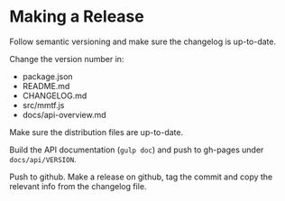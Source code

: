 
Making a Release
================

Follow semantic versioning and make sure the changelog is up-to-date.

Change the version number in:
- package.json
- README.md
- CHANGELOG.md
- src/mmtf.js
- docs/api-overview.md

Make sure the distribution files are up-to-date.

Build the API documentation (`gulp doc`) and push to gh-pages under `docs/api/VERSION`.

Push to github. Make a release on github, tag the commit and copy the relevant info from the changelog file.
